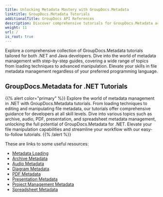 ```yaml
---
title: Unlocking Metadata Mastery with GroupDocs.Metadata
linktitle: GroupDocs.Metadata Tutorials
additionalTitle: GroupDocs API References
description: Discover comprehensive tutorials for GroupDocs.Metadata across platforms. Master metadata management in .NET and Java effortlessly.
weight: 11
url: /
is_root: true
---
```


Explore a comprehensive collection of GroupDocs.Metadata tutorials tailored for both .NET and Java developers. Dive into the world of metadata management with step-by-step guides, covering a wide range of topics from loading techniques to advanced manipulation. Elevate your skills in file metadata management regardless of your preferred programming language.

## GroupDocs.Metadata for .NET Tutorials
{{% alert color="primary" %}}
Explore the world of metadata management in .NET with GroupDocs.Metadata tutorials. From loading techniques to editing and manipulating file metadata, our tutorials offer comprehensive guidance for developers at all skill levels. Dive into various topics such as archive, audio, PDF, presentation, and spreadsheet metadata management, unlocking the full potential of GroupDocs.Metadata for .NET. Elevate your file manipulation capabilities and streamline your workflow with our easy-to-follow tutorials.
{{% /alert %}}

These are links to some useful resources:
 
- [Metadata Loading](./net/metadata-loading/)
- [Archive Metadata](./net/archive-metadata/)
- [Audio Metadata](./net/audio-metadata/)
- [Diagram Metadata](./net/diagram-metadata/)
- [PDF Metadata](./net/pdf-metadata/)
- [Presentation Metadata](./net/presentation-metadata/)
- [Project Management Metadata](./net/project-management-metadata/)
- [Spreadsheet Metadata](./net/spreadsheet-metadata/)




